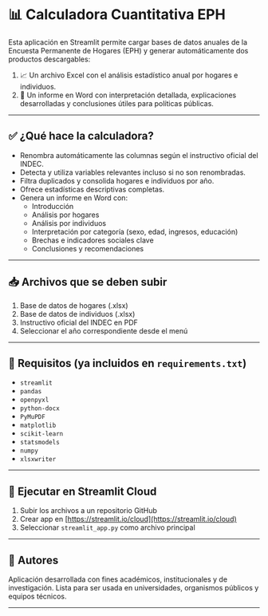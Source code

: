 
# 📊 Calculadora Cuantitativa EPH

Esta aplicación en Streamlit permite cargar bases de datos anuales de la Encuesta Permanente de Hogares (EPH) y generar automáticamente dos productos descargables:

1. 📈 Un archivo Excel con el análisis estadístico anual por hogares e individuos.
2. 📄 Un informe en Word con interpretación detallada, explicaciones desarrolladas y conclusiones útiles para políticas públicas.

---

## ✅ ¿Qué hace la calculadora?

- Renombra automáticamente las columnas según el instructivo oficial del INDEC.
- Detecta y utiliza variables relevantes incluso si no son renombradas.
- Filtra duplicados y consolida hogares e individuos por año.
- Ofrece estadísticas descriptivas completas.
- Genera un informe en Word con:
  - Introducción
  - Análisis por hogares
  - Análisis por individuos
  - Interpretación por categoría (sexo, edad, ingresos, educación)
  - Brechas e indicadores sociales clave
  - Conclusiones y recomendaciones

---

## 📥 Archivos que se deben subir

1. Base de datos de hogares (.xlsx)
2. Base de datos de individuos (.xlsx)
3. Instructivo oficial del INDEC en PDF
4. Seleccionar el año correspondiente desde el menú

---

## 🧾 Requisitos (ya incluidos en `requirements.txt`)

- `streamlit`
- `pandas`
- `openpyxl`
- `python-docx`
- `PyMuPDF`
- `matplotlib`
- `scikit-learn`
- `statsmodels`
- `numpy`
- `xlsxwriter`

---

## 🚀 Ejecutar en Streamlit Cloud

1. Subir los archivos a un repositorio GitHub
2. Crear app en [https://streamlit.io/cloud](https://streamlit.io/cloud)
3. Seleccionar `streamlit_app.py` como archivo principal

---

## 👥 Autores

Aplicación desarrollada con fines académicos, institucionales y de investigación. Lista para ser usada en universidades, organismos públicos y equipos técnicos.

---

